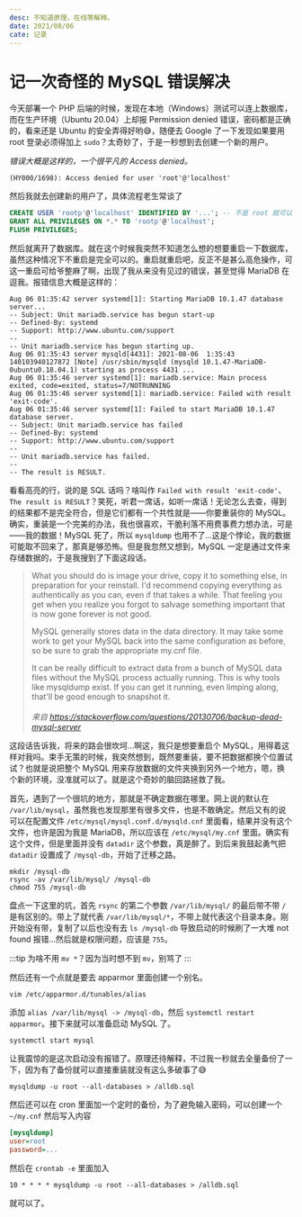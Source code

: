 ```yaml
---
desc: 不知道原理，在线等解释。
date: 2021/08/06
cate: 记录
---
```


# 记一次奇怪的 MySQL 错误解决

今天部署一个 PHP 后端的时候，发现在本地（Windows）测试可以连上数据库，而在生产环境（Ubuntu 20.04）上却报 Permission denied 错误，密码都是正确的，看来还是 Ubuntu 的安全弄得好哟😅，随便去 Google 了一下发现如果要用 root 登录必须得加上 `sudo`？太奇妙了，于是一秒想到去创建一个新的用户。

*错误大概是这样的，一个很平凡的 Access denied。*

```log
(HY000/1698): Access denied for user 'root'@'localhost'
```

然后我就去创建新的用户了，具体流程老生常谈了

```sql
CREATE USER 'rootp'@'localhost' IDENTIFIED BY '...'; -- 不是 root 就可以，嘻嘻
GRANT ALL PRIVILEGES ON *.* TO 'rootp'@'localhost';
FLUSH PRIVILEGES;
```

然后就离开了数据库。就在这个时候我突然不知道怎么想的想要重启一下数据库，虽然这种情况下不重启是完全可以的。重启就重启吧，反正不是甚么高危操作，可这一重启可给爷整麻了啊，出现了我从来没有见过的错误，甚至觉得 MariaDB 在逗我。报错信息大概是这样的：

```log {8-9,17}
Aug 06 01:35:42 server systemd[1]: Starting MariaDB 10.1.47 database server...
-- Subject: Unit mariadb.service has begun start-up
-- Defined-By: systemd
-- Support: http://www.ubuntu.com/support
--
-- Unit mariadb.service has begun starting up.
Aug 06 01:35:43 server mysqld[4431]: 2021-08-06  1:35:43 140103940127872 [Note] /usr/sbin/mysqld (mysqld 10.1.47-MariaDB-0ubuntu0.18.04.1) starting as process 4431 ...
Aug 06 01:35:46 server systemd[1]: mariadb.service: Main process exited, code=exited, status=7/NOTRUNNING
Aug 06 01:35:46 server systemd[1]: mariadb.service: Failed with result 'exit-code'.
Aug 06 01:35:46 server systemd[1]: Failed to start MariaDB 10.1.47 database server.
-- Subject: Unit mariadb.service has failed
-- Defined-By: systemd
-- Support: http://www.ubuntu.com/support
--
-- Unit mariadb.service has failed.
--
-- The result is RESULT.
```

看看高亮的行，说的是 SQL 话吗？啥叫作 `Failed with result 'exit-code'`、`The result is RESULT`？笑死，听君一席话，如听一席话！无论怎么去查，得到的结果都不是完全符合，但是它们都有一个共性就是——你要重装你的 MySQL。确实，重装是一个完美的办法，我也很喜欢，干脆利落不用费事费力想办法，可是——我的数据！MySQL 死了，所以 `mysqldump` 也用不了...这是个悖论，我的数据可能取不回来了，那真是够恐怖。但是我忽然又想到，MySQL 一定是通过文件来存储数据的，于是我搜到了下面这段话。

> What you should do is image your drive, copy it to something else, in preparation for your reinstall. I'd recommend copying everything as authentically as you can, even if that takes a while. That feeling you get when you realize you forgot to salvage something important that is now gone forever is not good.
> 
> MySQL generally stores data in the data directory. It may take some work to get your MySQL back into the same configuration as before, so be sure to grab the appropriate my.cnf file.
> 
> It can be really difficult to extract data from a bunch of MySQL data files without the MySQL process actually running. This is why tools like mysqldump exist. If you can get it running, even limping along, that'll be good enough to snapshot it.
> <br><br>
> *来自 <https://stackoverflow.com/questions/20130706/backup-dead-mysql-server>*

这段话告诉我，将来的路会很坎坷...啊这，我只是想要重启个 MySQL，用得着这样对我吗。束手无策的时候，我突然想到，既然要重装，要不把数据都换个位置试试？也就是说把整个 MySQL 用来存放数据的文件夹换到另外一个地方，嗯，换个新的环境，没准就可以了。就是这个奇妙的脑回路拯救了我。

首先，遇到了一个很坑的地方，那就是不确定数据在哪里。网上说的默认在 `/var/lib/mysql`，虽然我也发现那里有很多文件，也是不敢确定。然后又有的说可以在配置文件 `/etc/mysql/mysql.conf.d/mysqld.cnf` 里面看，结果并没有这个文件，也许是因为我是 MariaDB，所以应该在 `/etc/mysql/my.cnf` 里面。确实有这个文件，但是里面并没有 `datadir` 这个参数，真是醉了。到后来我鼓起勇气把 `datadir` 设置成了 `/mysql-db`，开始了迁移之路。

```shell
mkdir /mysql-db
rsync -av /var/lib/mysql/ /mysql-db
chmod 755 /mysql-db
```

盘点一下这里的坑，首先 `rsync` 的第二个参数 `/var/lib/mysql/` 的最后带不带 `/` 是有区别的。带上了就代表 `/var/lib/mysql/*`，不带上就代表这个目录本身。刚开始没有带，复制了以后也没有去 `ls /mysql-db` 导致启动的时候刷了一大堆 not found 报错...然后就是权限问题，应该是 `755`。

:::tip
为啥不用 `mv *`？因为当时想不到 `mv`，别骂了
:::

然后还有一个点就是要去 apparmor 里面创建一个别名。

```shell
vim /etc/apparmor.d/tunables/alias
```

添加 `alias /var/lib/mysql -> /mysql-db`，然后 `systemctl restart apparmor`。接下来就可以准备启动 MySQL 了。

```shell
systemctl start mysql
```

让我震惊的是这次启动没有报错了。原理还待解释，不过我一秒就去全量备份了一下，因为有了备份就可以直接重装就没有这么多破事了😅

```shell
mysqldump -u root --all-databases > /alldb.sql
```

然后还可以在 cron 里面加一个定时的备份，为了避免输入密码，可以创建一个 `~/my.cnf` 然后写入内容

```ini
[mysqldump]
user=root
password=...
```

然后在 `crontab -e` 里面加入

```
10 * * * * mysqldump -u root --all-databases > /alldb.sql
```

就可以了。